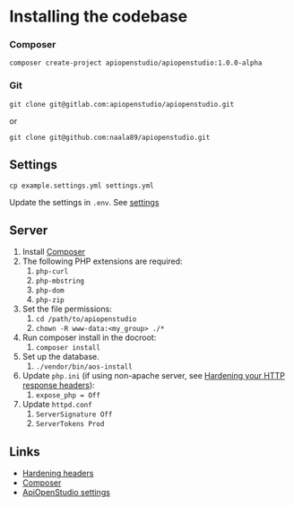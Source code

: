 Installing the codebase
=======================

### Composer

    composer create-project apiopenstudio/apiopenstudio:1.0.0-alpha

### Git

    git clone git@gitlab.com:apiopenstudio/apiopenstudio.git

or

    git clone git@github.com:naala89/apiopenstudio.git

Settings
--------

    cp example.settings.yml settings.yml

Update the settings in `.env`. See [settings][settings]

Server
------

1. Install [Composer][composer]
2. The following PHP extensions are required:
    1. `php-curl`
    2. `php-mbstring`
    3. `php-dom`
    4. `php-zip`
3. Set the file permissions:
    1. `cd /path/to/apiopenstudio`
    2. `chown -R www-data:<my_group> ./*`
4. Run composer install in the docroot:
    1. `composer install`
5. Set up the database.
    1. `./vendor/bin/aos-install`
6. Update `php.ini` (if using non-apache server,
   see [Hardening your HTTP response headers][hardening_headers]):
    1. `expose_php = Off`
7. Update `httpd.conf`
    1. `ServerSignature Off`
    2. `ServerTokens Prod`

Links
-----

* [Hardening headers][hardening_headers]
* [Composer][composer]
* [ApiOpenStudio settings][settings]

[hardening_headers]: https://scotthelme.co.uk/hardening-your-http-response-headers/#removingheaders

[composer]: https://getcomposer.org/

[settings]: /installation/api/settings.html
